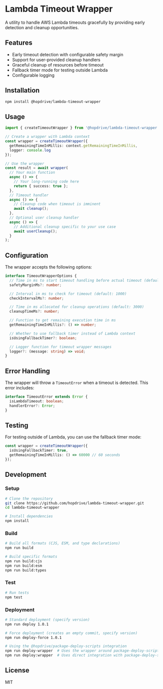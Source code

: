 # Lambda Timeout Wrapper

A utility to handle AWS Lambda timeouts gracefully by providing early detection and cleanup opportunities.

## Features

- Early timeout detection with configurable safety margin
- Support for user-provided cleanup handlers
- Graceful cleanup of resources before timeout
- Fallback timer mode for testing outside Lambda
- Configurable logging

## Installation

```bash
npm install @hopdrive/lambda-timeout-wrapper
```

## Usage

```typescript
import { createTimeoutWrapper } from '@hopdrive/lambda-timeout-wrapper';

// Create a wrapper with Lambda context
const wrapper = createTimeoutWrapper({
  getRemainingTimeInMillis: context.getRemainingTimeInMillis,
  logger: console.log
});

// Use the wrapper
const result = await wrapper(
  // Your main function
  async () => {
    // Your long-running code here
    return { success: true };
  },
  // Timeout handler
  async () => {
    // Cleanup code when timeout is imminent
    await cleanup();
  },
  // Optional user cleanup handler
  async () => {
    // Additional cleanup specific to your use case
    await userCleanup();
  }
);
```

## Configuration

The wrapper accepts the following options:

```typescript
interface TimeoutWrapperOptions {
  // Time in ms to start timeout handling before actual timeout (default: 5000)
  safetyMarginMs?: number;

  // Interval in ms to check for timeout (default: 1000)
  checkIntervalMs?: number;

  // Time in ms allocated for cleanup operations (default: 3000)
  cleanupTimeMs?: number;

  // Function to get remaining execution time in ms
  getRemainingTimeInMillis?: () => number;

  // Whether to use fallback timer instead of Lambda context
  isUsingFallbackTimer?: boolean;

  // Logger function for timeout wrapper messages
  logger?: (message: string) => void;
}
```

## Error Handling

The wrapper will throw a `TimeoutError` when a timeout is detected. This error includes:

```typescript
interface TimeoutError extends Error {
  isLambdaTimeout: boolean;
  handlerError?: Error;
}
```

## Testing

For testing outside of Lambda, you can use the fallback timer mode:

```typescript
const wrapper = createTimeoutWrapper({
  isUsingFallbackTimer: true,
  getRemainingTimeInMillis: () => 60000 // 60 seconds
});
```

## Development

### Setup

```bash
# Clone the repository
git clone https://github.com/hopdrive/lambda-timeout-wrapper.git
cd lambda-timeout-wrapper

# Install dependencies
npm install
```

### Build

```bash
# Build all formats (CJS, ESM, and type declarations)
npm run build

# Build specific formats
npm run build:cjs
npm run build:esm
npm run build:types
```

### Test

```bash
# Run tests
npm test
```

### Deployment

```bash
# Standard deployment (specify version)
npm run deploy 1.0.1

# Force deployment (creates an empty commit, specify version)
npm run deploy-force 1.0.1

# Using the @hopdrive/package-deploy-scripts integration
npm run deploy-wrapper  # Uses the wrapper around package-deploy-scripts
npm run deploy:wrapper  # Uses direct integration with package-deploy-scripts
```

## License

MIT